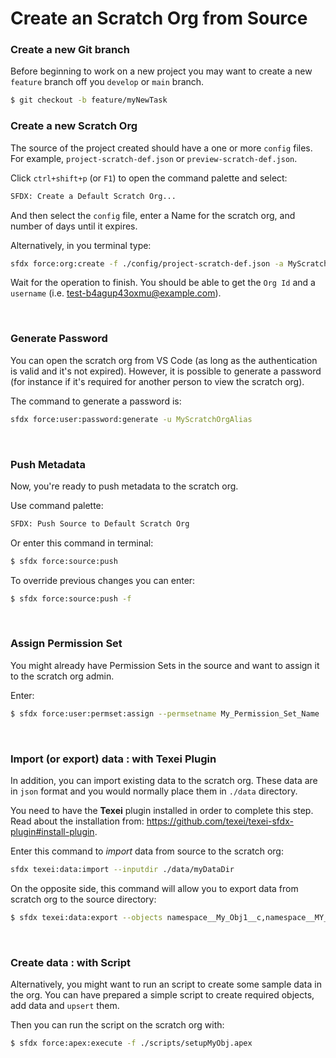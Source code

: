 # Create an Scratch Org from Source

### Create a new Git branch

Before beginning to work on a new project you may want to create a new `feature` branch off you `develop` or `main` branch.

```bash
$ git checkout -b feature/myNewTask
```

### Create a new Scratch Org

The source of the project created should have a one or more `config` files. For example, `project-scratch-def.json` or `preview-scratch-def.json`.

Click `ctrl+shift+p` (or `F1`) to open the command palette and select:

```bash
SFDX: Create a Default Scratch Org...
```

And then select the `config` file, enter a Name for the scratch org, and number of days until it expires.

Alternatively, in you terminal type:

```bash
sfdx force:org:create -f ./config/project-scratch-def.json -a MyScratchOrgAlias --durationdays 30
```

Wait for the operation to finish. You should be able to get the `Org Id` and a `username` (i.e. test-b4agup43oxmu@example.com).

<br>

### Generate Password

You can open the scratch org from VS Code (as long as the authentication is valid and it's not expired). However, it is possible to generate a password (for instance if it's required for another person to view the scratch org).

The command to generate a password is:

```bash
sfdx force:user:password:generate -u MyScratchOrgAlias
```
<br>

### Push Metadata

Now, you're ready to push metadata to the scratch org.

Use command palette:

```bash
SFDX: Push Source to Default Scratch Org
```

Or enter this command in terminal:

```bash
$ sfdx force:source:push
```

To override previous changes you can enter:

```bash
$ sfdx force:source:push -f
```

<br>

### Assign Permission Set

You might already have Permission Sets in the source and want to assign it to the scratch org admin.

Enter:

```bash
$ sfdx force:user:permset:assign --permsetname My_Permission_Set_Name
```

<br>

### Import (or export) data : with Texei Plugin

In addition, you can import existing data to the scratch org. These data are in `json` format and you would normally place them in `./data` directory.

You need to have the **Texei** plugin installed in order to complete this step. Read about the installation from: https://github.com/texei/texei-sfdx-plugin#install-plugin.

Enter this command to *import* data from source to the scratch org:

```bash
sfdx texei:data:import --inputdir ./data/myDataDir
```

On the opposite side, this command will allow you to export data from scratch org to the source directory:

```bash
$ sfdx texei:data:export --objects namespace__My_Obj1__c,namespace__MY_Obj2__c --outputdir ./data/myExportedDataDir
```

<br>

### Create data : with Script

Alternatively, you might want to run an script to create some sample data in the org. You can have prepared a simple script to create required objects, add data and `upsert` them.

Then you can run the script on the scratch org with:

```bash
$ sfdx force:apex:execute -f ./scripts/setupMyObj.apex
```
